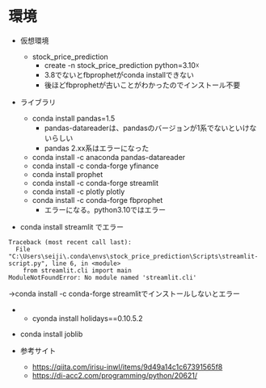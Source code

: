 # 環境
- 仮想環境 
    - stock_price_prediction
        -  create -n stock_price_prediction python=3.10☓
        - 3.8でないとfbprophetがconda installできない
        - 後ほどfbprophetが古いことがわかったのでインストール不要
- ライブラリ 
    - conda install pandas=1.5 
        - pandas-datareaderは、pandasのバージョンが1系でないといけないらしい
        - pandas 2.xx系はエラーになった
    - conda install -c anaconda pandas-datareader
    - conda install -c conda-forge yfinance
    - conda install prophet
    - conda install -c conda-forge streamlit
    - conda install -c plotly plotly
    - conda install -c conda-forge fbprophet
        - エラーになる。python3.10ではエラー

- conda install streamlit でエラー
```
Traceback (most recent call last):
  File "C:\Users\seiji\.conda\envs\stock_price_prediction\Scripts\streamlit-script.py", line 6, in <module>
    from streamlit.cli import main
ModuleNotFoundError: No module named 'streamlit.cli'
```
→conda install -c conda-forge streamlitでインストールしないとエラー


- 
    - cyonda install holidays==0.10.5.2  

- conda install joblib

- 参考サイト
    - https://qiita.com/irisu-inwl/items/9d49a14c1c67391565f8
    - https://di-acc2.com/programming/python/20621/
